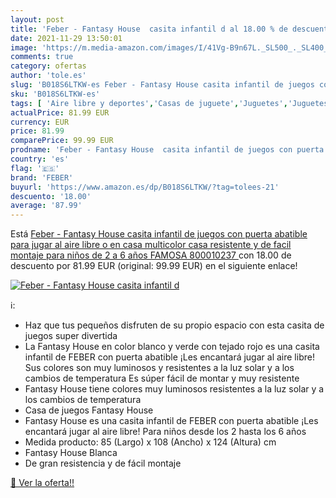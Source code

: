 ```yaml
---
layout: post
title: 'Feber - Fantasy House  casita infantil d al 18.00 % de descuento'
date: 2021-11-29 13:50:01
image: 'https://m.media-amazon.com/images/I/41Vg-B9n67L._SL500_._SL400_.jpg'
comments: true
category: ofertas
author: 'tole.es'
slug: 'B018S6LTKW-es Feber - Fantasy House casita infantil de juegos con puerta...'
sku: 'B018S6LTKW-es'
tags: [ 'Aire libre y deportes','Casas de juguete','Juguetes','Juguetes y juegos','famosa','feber', ]
actualPrice: 81.99 EUR
currency: EUR
price: 81.99
comparePrice: 99.99 EUR
prodname: 'Feber - Fantasy House  casita infantil de juegos con puerta abatible  para jugar al aire libre o en casa  multicolor  casa resistente y de facil montaje  para niños de 2 a 6 años  FAMOSA  800010237 '
country: 'es'
flag: '🇪🇸'
brand: 'FEBER'
buyurl: 'https://www.amazon.es/dp/B018S6LTKW/?tag=tolees-21'
descuento: '18.00'
average: '87.99'
---
```


Está [Feber - Fantasy House  casita infantil de juegos con puerta abatible  para jugar al aire libre o en casa  multicolor  casa resistente y de facil montaje  para niños de 2 a 6 años  FAMOSA  800010237 ](https://www.amazon.es/dp/B018S6LTKW/?tag=tolees-21) con 18.00 de descuento por 81.99 EUR (original: 99.99 EUR) en el siguiente enlace!

[![Feber - Fantasy House  casita infantil d](https://m.media-amazon.com/images/I/41Vg-B9n67L._SL500_._SL400_.jpg)](https://www.amazon.es/dp/B018S6LTKW/?tag=tolees-21)

ℹ️:

- Haz que tus pequeños disfruten de su propio espacio con esta casita de juegos super divertida
- La Fantasy House en color blanco y verde con tejado rojo es una casita infantil de FEBER con puerta abatible ¡Les encantará jugar al aire libre! Sus colores son muy luminosos y resistentes a la luz solar y a los cambios de temperatura Es súper fácil de montar y muy resistente
- Fantasy House tiene colores muy luminosos resistentes a la luz solar y a los cambios de temperatura
- Casa de juegos Fantasy House
- Fantasy House es una casita infantil de FEBER con puerta abatible ¡Les encantará jugar al aire libre! Para niños desde los 2 hasta los 6 años
- Medida producto: 85 (Largo) x 108 (Ancho) x 124 (Altura) cm
- Fantasy House Blanca
- De gran resistencia y de fácil montaje

[🛒 Ver la oferta!!](https://www.amazon.es/dp/B018S6LTKW/?tag=tolees-21)
